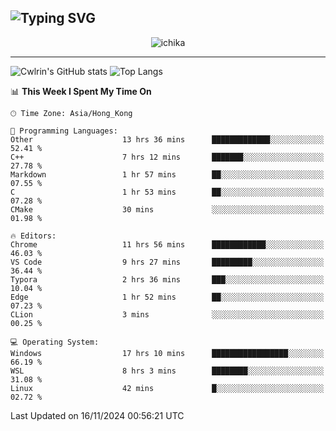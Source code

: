 ![Typing SVG](https://readme-typing-svg.demolab.com?font=Jost&size=24&pause=1000&color=7799EE&vCenter=true&multiline=true&random=false&width=435&height=100&lines=Hi+there;I'm+Sakurakouji+Nanaha;You+can+also+tell+me+Cwlrin%E2%98%86)
---
<p align="center">
  <img src="https://image.cwlrin.wiki/images/2024/11/09/1000015899.md.png" alt="ichika" border="0" />
</p>

---
![Cwlrin's GitHub stats](https://github-readme-stats.vercel.app/api?username=cwlrin&show_icons=true&theme=buefy)
![Top Langs](https://github-readme-stats.vercel.app/api/top-langs/?username=cwlrin&layout=compact&hide=html,css)

<!--START_SECTION:waka-->
📊 **This Week I Spent My Time On** 

```text
🕑︎ Time Zone: Asia/Hong_Kong

💬 Programming Languages: 
Other                    13 hrs 36 mins      █████████████░░░░░░░░░░░░   52.41 % 
C++                      7 hrs 12 mins       ███████░░░░░░░░░░░░░░░░░░   27.78 % 
Markdown                 1 hr 57 mins        ██░░░░░░░░░░░░░░░░░░░░░░░   07.55 % 
C                        1 hr 53 mins        ██░░░░░░░░░░░░░░░░░░░░░░░   07.28 % 
CMake                    30 mins             ░░░░░░░░░░░░░░░░░░░░░░░░░   01.98 % 

🔥 Editors: 
Chrome                   11 hrs 56 mins      ████████████░░░░░░░░░░░░░   46.03 % 
VS Code                  9 hrs 27 mins       █████████░░░░░░░░░░░░░░░░   36.44 % 
Typora                   2 hrs 36 mins       ███░░░░░░░░░░░░░░░░░░░░░░   10.04 % 
Edge                     1 hr 52 mins        ██░░░░░░░░░░░░░░░░░░░░░░░   07.23 % 
CLion                    3 mins              ░░░░░░░░░░░░░░░░░░░░░░░░░   00.25 % 

💻 Operating System: 
Windows                  17 hrs 10 mins      █████████████████░░░░░░░░   66.19 % 
WSL                      8 hrs 3 mins        ████████░░░░░░░░░░░░░░░░░   31.08 % 
Linux                    42 mins             █░░░░░░░░░░░░░░░░░░░░░░░░   02.72 % 
```


 Last Updated on 16/11/2024 00:56:21 UTC
<!--END_SECTION:waka-->
